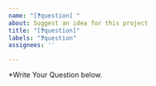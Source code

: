 ```yaml
---
name: "[❓question] "
about: Suggest an idea for this project
title: "[❓question]"
labels: "❓question"
assignees: ''

---
```


*Write Your Question below.
